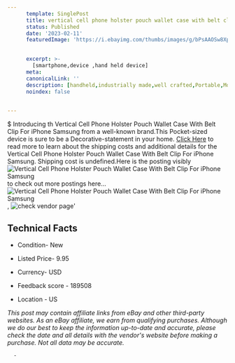 ```yaml
---
      template: SinglePost
      title: vertical cell phone holster pouch wallet case with belt clip for iphone samsung
      status: Published
      date: '2023-02-11'
      featuredImage: 'https://i.ebayimg.com/thumbs/images/g/bPsAAOSw8XpjgXyS/s-l225.jpg'
       

      excerpt: >-
        [smartphone,device ,hand held device]
      meta:
      canonicalLink: ''
      description: [handheld,industrially made,well crafted,Portable,Mobile,Compact,Convenient,Lightweight,Maneuverable,Man-portable,Miniature,Carriable,Hand-held,Light,Holdable,Transportable,Mobile device,Pocket-sized,On-the-go,Wireless,Cordless,Compact size,Convenient size, smartphone,device ,hand held device]
      noindex: false
      

---
```

$
      Introducing th Vertical Cell Phone Holster Pouch Wallet Case With Belt Clip For iPhone Samsung from a well-known brand.This Pocket-sized device  is sure to be a Decorative-statement in your home. [Click Here](https://www.ebay.com/itm/275556299061?hash=item40286f7135%3Ag%3AbPsAAOSw8XpjgXyS&mkevt=1&mkcid=1&mkrid=711-53200-19255-0&campid=%253CePNCampaignId%253E&customid=%253CreferenceId%253E&toolid=10049) to read more to learn about the shipping costs and additional details for the Vertical Cell Phone Holster Pouch Wallet Case With Belt Clip For iPhone Samsung. Shipping cost is undefined.Here is the posting visibly ![Vertical Cell Phone Holster Pouch Wallet Case With Belt Clip For iPhone Samsung](https://i.ebayimg.com/thumbs/images/g/bPsAAOSw8XpjgXyS/s-l225.jpg) to check out more postings here... ![Vertical Cell Phone Holster Pouch Wallet Case With Belt Clip For iPhone Samsung](https://i.ebayimg.com/images/g/bPsAAOSw8XpjgXyS/s-l1600.jpg), ![check vendor page](https://origin-galleryplus.ebayimg.com/ws/web/275556299061_2_0_1/225x225.jpg,https://origin-galleryplus.ebayimg.com/ws/web/275556299061_3_0_1/225x225.jpg,https://origin-galleryplus.ebayimg.com/ws/web/275556299061_4_0_1/225x225.jpg,https://origin-galleryplus.ebayimg.com/ws/web/275556299061_5_0_1/225x225.jpg,https://origin-galleryplus.ebayimg.com/ws/web/275556299061_6_0_1/225x225.jpg,https://origin-galleryplus.ebayimg.com/ws/web/275556299061_7_0_1/225x225.jpg,https://origin-galleryplus.ebayimg.com/ws/web/275556299061_8_0_1/225x225.jpg,https://origin-galleryplus.ebayimg.com/ws/web/275556299061_9_0_1/225x225.jpg,https://origin-galleryplus.ebayimg.com/ws/web/275556299061_10_0_1/225x225.jpg,https://origin-galleryplus.ebayimg.com/ws/web/275556299061_11_0_1/225x225.jpg,https://origin-galleryplus.ebayimg.com/ws/web/275556299061_12_0_1/225x225.jpg,https://origin-galleryplus.ebayimg.com/ws/web/275556299061_13_0_1/225x225.jpg,https://origin-galleryplus.ebayimg.com/ws/web/275556299061_14_0_1/225x225.jpg,https://origin-galleryplus.ebayimg.com/ws/web/275556299061_15_0_1/225x225.jpg,https://origin-galleryplus.ebayimg.com/ws/web/275556299061_16_0_1/225x225.jpg)'

      

 ## Technical Facts 



     
      

 - Condition- New 


      

 - Listed Price- 9.95 


      

 - Currency- USD 


      

 - Feedback score - 189508 


      

 - Location - US 


      
      

 *_This post may contain affiliate links from eBay and other third-party websites. As an eBay affiliate, we earn from qualifying purchases. Although we do our best to keep the information up-to-date and accurate, please check the date and all details with the vendor's website before making a purchase. Not all data may be accurate._*




      -
